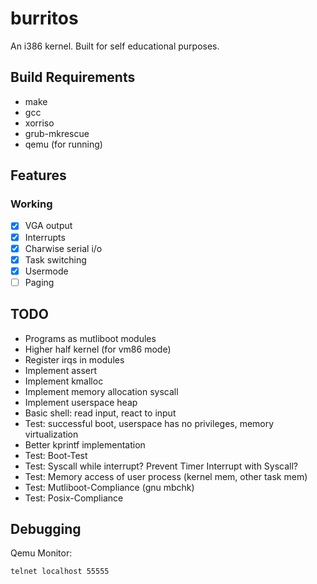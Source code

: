 # burritos
An i386 kernel. Built for self educational purposes.

## Build Requirements
- make
- gcc
- xorriso
- grub-mkrescue
- qemu (for running)

## Features
### Working
- [x] VGA output
- [x] Interrupts
- [x] Charwise serial i/o
- [x] Task switching
- [x] Usermode
- [ ] Paging

## TODO
- Programs as mutliboot modules
- Higher half kernel (for vm86 mode)
- Register irqs in modules
- Implement assert
- Implement kmalloc
- Implement memory allocation syscall
- Implement userspace heap
- Basic shell: read input, react to input
- Test: successful boot, userspace has no privileges, memory virtualization
- Better kprintf implementation
- Test: Boot-Test
- Test: Syscall while interrupt? Prevent Timer Interrupt with Syscall?
- Test: Memory access of user process (kernel mem, other task mem)
- Test: Mutliboot-Compliance (gnu mbchk)
- Test: Posix-Compliance

## Debugging
Qemu Monitor:
```
telnet localhost 55555
```
